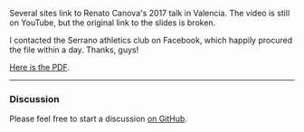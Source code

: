 Several sites link to Renato Canova's 2017 talk in Valencia. The video is still on YouTube, but the original link to the slides is broken.  
  
I contacted the Serrano athletics club on Facebook, which happily procured the file within a day. Thanks, guys!  
  
[Here is the PDF](https://drive.google.com/file/d/1g__fXGd8wsMsBsH02fzDwSvTDXsw-I2w/view?usp=sharing).

***
### Discussion
Please feel free to start a discussion [on GitHub](https://github.com/slater1/blog/issues).
